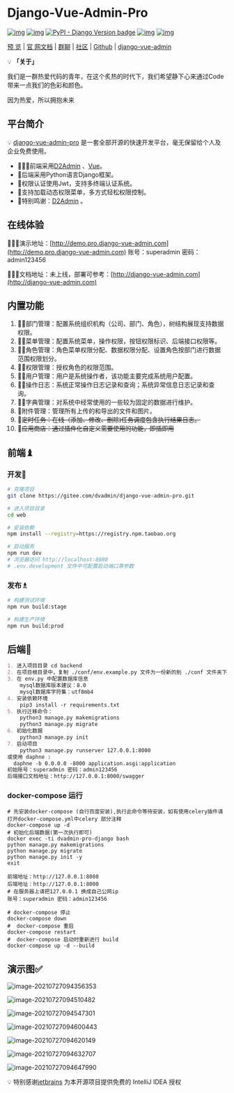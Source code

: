 # Django-Vue-Admin-Pro

[![img](https://img.shields.io/badge/license-MIT-blue.svg)](https://gitee.com/liqianglog/django-vue-admin/blob/master/LICENSE)  [![img](https://img.shields.io/badge/python-%3E=3.6.x-green.svg)](https://python.org/)  [![PyPI - Django Version badge](https://img.shields.io/badge/django%20versions-3.2-blue)](https://docs.djangoproject.com/zh-hans/3.2/) [![img](https://img.shields.io/badge/node-%3E%3D%2012.0.0-brightgreen)](https://nodejs.org/zh-cn/) [![img](https://gitee.com/dvadmin/django-vue-admin-pro/badge/star.svg?theme=dark)](https://gitee.com/dvadmin/django-vue-admin-pro)

[预 览](https://demo.django-vue-admin.com) | [官 网文档](https://www.django-vue-admin.com) | [群聊](https://qm.qq.com/cgi-bin/qm/qr?k=fOdnHhC8DJlRHGYSnyhoB8P5rgogA6Vs&jump_from=webapi) | [社区](https://bbs.django-vue-admin.com/) | [Github](https://github.com/liqianglog/django-vue-admin) | [django-vue-admin](https://gitee.com/dvadmin/django-vue-admin-pro/)



💡 **「关于」**

我们是一群热爱代码的青年，在这个炙热的时代下，我们希望静下心来通过Code带来一点我们的色彩和颜色。

因为热爱，所以拥抱未来

## 平台简介

💡 [django-vue-admin-pro](https://gitee.com/dvadmin/django-vue-admin-pro) 是一套全部开源的快速开发平台，毫无保留给个人及企业免费使用。

* 🧑‍🤝‍🧑前端采用[D2Admin](https://github.com/d2-projects/d2-admin) 、[Vue](https://cn.vuejs.org/)。
* 👭后端采用Python语言Django框架。
* 👫权限认证使用Jwt，支持多终端认证系统。
* 👬支持加载动态权限菜单，多方式轻松权限控制。
* 💏特别鸣谢：[D2Admin](https://github.com/d2-projects/d2-admin) 。



## 在线体验

👩‍👧‍👦演示地址：[http://demo.pro.django-vue-admin.com](http://demo.pro.django-vue-admin.com) 账号：superadmin 密码：admin123456

👩‍👦‍👦文档地址：未上线，部署可参考：[http://django-vue-admin.com](http://django-vue-admin.com)







## 内置功能

1.  🧑‍⚕️部门管理：配置系统组织机构（公司、部门、角色），树结构展现支持数据权限。
2.  👨‍⚕️菜单管理：配置系统菜单，操作权限，按钮权限标识、后端接口权限等。
3.  👩‍⚕️角色管理：角色菜单权限分配、数据权限分配、设置角色按部门进行数据范围权限划分。
4.  🧑‍🎓权限管理：授权角色的权限范围。
5.  👨‍🎓用户管理：用户是系统操作者，该功能主要完成系统用户配置。
6.  🧑‍🍳操作日志：系统正常操作日志记录和查询；系统异常信息日志记录和查询。
7.  🧑‍🔧字典管理：对系统中经常使用的一些较为固定的数据进行维护。
9.  📁附件管理：管理所有上传的和导出的文件和图片。
10.  🦄~~定时任务：在线（添加、修改、删除)任务调度包含执行结果日志。~~
11.  🛒~~应用商店：通过插件化自定义需要使用的功能，即插即用~~



## 前端♝

### 	开发🦗

```bash
# 克隆项目
git clone https://gitee.com/dvadmin/django-vue-admin-pro.git

# 进入项目目录
cd web

# 安装依赖
npm install --registry=https://registry.npm.taobao.org

# 启动服务
npm run dev
# 浏览器访问 http://localhost:8080
# .env.development 文件中可配置启动端口等参数
```

### 	发布♗

```bash
# 构建测试环境
npm run build:stage

# 构建生产环境
npm run build:prod
```



## 后端💈

```markdown
1. 进入项目目录 cd backend
2. 在项目根目录中，复制 ./conf/env.example.py 文件为一份新的到 ./conf 文件夹下，并重命名为 env.py
3. 在 env.py 中配置数据库信息
	mysql数据库版本建议：8.0
	mysql数据库字符集：utf8mb4
4. 安装依赖环境
	pip3 install -r requirements.txt
5. 执行迁移命令：
	python3 manage.py makemigrations
	python3 manage.py migrate
6. 初始化数据
	python3 manage.py init
7. 启动项目
	python3 manage.py runserver 127.0.0.1:8000
或使用 daphne :
  daphne -b 0.0.0.0 -8000 application.asgi:application
初始账号：superadmin 密码：admin123456
后端接口文档地址：http://127.0.0.1:8000/swagger
```



### docker-compose 运行

```shell
# 先安装docker-compose (自行百度安装),执行此命令等待安装，如有使用celery插件请打开docker-compose.yml中celery 部分注释
docker-compose up -d
# 初始化后端数据(第一次执行即可)
docker exec -ti dvadmin-pro-django bash
python manage.py makemigrations 
python manage.py migrate
python manage.py init -y
exit

前端地址：http://127.0.0.1:8080
后端地址：http://127.0.0.1:8000
# 在服务器上请把127.0.0.1 换成自己公网ip
账号：superadmin 密码：admin123456

# docker-compose 停止
docker-compose down
#  docker-compose 重启
docker-compose restart
#  docker-compose 启动时重新进行 build
docker-compose up -d --build
```



## 演示图✅

![image-20210727094356353](https://gitee.com/liqianglog/pic/raw/master/master/image-20210727094356353.png)

![image-20210727094510482](https://gitee.com/liqianglog/pic/raw/master/master/image-20210727094510482.png)

![image-20210727094547301](https://gitee.com/liqianglog/pic/raw/master/master/image-20210727094547301.png)

![image-20210727094600443](https://gitee.com/liqianglog/pic/raw/master/master/image-20210727094600443.png)

![image-20210727094620149](https://gitee.com/liqianglog/pic/raw/master/master/image-20210727094620149.png)

![image-20210727094632707](https://gitee.com/liqianglog/pic/raw/master/master/image-20210727094632707.png)

![image-20210727094647990](https://gitee.com/liqianglog/pic/raw/master/master/image-20210727094647990.png)



💡 特别感谢[jetbrains](https://www.jetbrains.com/) 为本开源项目提供免费的 IntelliJ IDEA 授权
